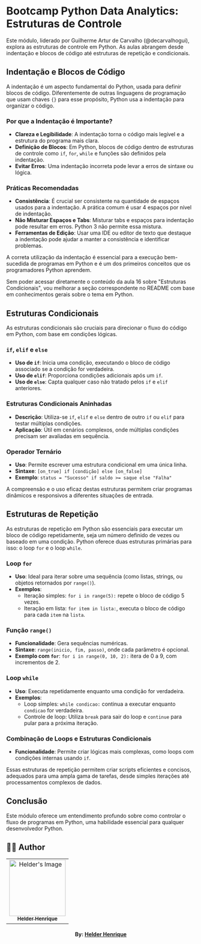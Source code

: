 # Bootcamp Python Data Analytics: Estruturas de Controle

Este módulo, liderado por Guilherme Artur de Carvalho (@decarvalhogui), explora as estruturas de controle em Python. As aulas abrangem desde indentação e blocos de código até estruturas de repetição e condicionais. 

## Indentação e Blocos de Código

A indentação é um aspecto fundamental do Python, usada para definir blocos de código. Diferentemente de outras linguagens de programação que usam chaves `{}` para esse propósito, Python usa a indentação para organizar o código.

### Por que a Indentação é Importante?

- **Clareza e Legibilidade**: A indentação torna o código mais legível e a estrutura do programa mais clara.
- **Definição de Blocos**: Em Python, blocos de código dentro de estruturas de controle como `if`, `for`, `while` e funções são definidos pela indentação.
- **Evitar Erros**: Uma indentação incorreta pode levar a erros de sintaxe ou lógica.

### Práticas Recomendadas

- **Consistência**: É crucial ser consistente na quantidade de espaços usados para a indentação. A prática comum é usar 4 espaços por nível de indentação.
- **Não Misturar Espaços e Tabs**: Misturar tabs e espaços para indentação pode resultar em erros. Python 3 não permite essa mistura.
- **Ferramentas de Edição**: Usar uma IDE ou editor de texto que destaque a indentação pode ajudar a manter a consistência e identificar problemas.

A correta utilização da indentação é essencial para a execução bem-sucedida de programas em Python e é um dos primeiros conceitos que os programadores Python aprendem.

Sem poder acessar diretamente o conteúdo da aula 16 sobre "Estruturas Condicionais", vou melhorar a seção correspondente no README com base em conhecimentos gerais sobre o tema em Python.

## Estruturas Condicionais

As estruturas condicionais são cruciais para direcionar o fluxo do código em Python, com base em condições lógicas. 

### `if`, `elif` e `else`

- **Uso de `if`**: Inicia uma condição, executando o bloco de código associado se a condição for verdadeira.
- **Uso de `elif`**: Proporciona condições adicionais após um `if`.
- **Uso de `else`**: Capta qualquer caso não tratado pelos `if` e `elif` anteriores.

### Estruturas Condicionais Aninhadas

- **Descrição**: Utiliza-se `if`, `elif` e `else` dentro de outro `if` ou `elif` para testar múltiplas condições.
- **Aplicação**: Útil em cenários complexos, onde múltiplas condições precisam ser avaliadas em sequência.

### Operador Ternário

- **Uso**: Permite escrever uma estrutura condicional em uma única linha.
- **Sintaxe**: `[on_true] if [condição] else [on_false]`
- **Exemplo**: `status = "Sucesso" if saldo >= saque else "Falha"`

A compreensão e o uso eficaz destas estruturas permitem criar programas dinâmicos e responsivos a diferentes situações de entrada.

## Estruturas de Repetição

As estruturas de repetição em Python são essenciais para executar um bloco de código repetidamente, seja um número definido de vezes ou baseado em uma condição. Python oferece duas estruturas primárias para isso: o loop `for` e o loop `while`.

### Loop `for`

- **Uso**: Ideal para iterar sobre uma sequência (como listas, strings, ou objetos retornados por `range()`).
- **Exemplos**:
  - Iteração simples: `for i in range(5):` repete o bloco de código 5 vezes.
  - Iteração em lista: `for item in lista:`, executa o bloco de código para cada `item` na `lista`.

### Função `range()`

- **Funcionalidade**: Gera sequências numéricas.
- **Sintaxe**: `range(inicio, fim, passo)`, onde cada parâmetro é opcional.
- **Exemplo com `for`**: `for i in range(0, 10, 2):` itera de 0 a 9, com incrementos de 2.

### Loop `while`

- **Uso**: Executa repetidamente enquanto uma condição for verdadeira.
- **Exemplos**:
  - Loop simples: `while condicao:` continua a executar enquanto `condicao` for verdadeira.
  - Controle de loop: Utiliza `break` para sair do loop e `continue` para pular para a próxima iteração.

### Combinação de Loops e Estruturas Condicionais

- **Funcionalidade**: Permite criar lógicas mais complexas, como loops com condições internas usando `if`.

Essas estruturas de repetição permitem criar scripts eficientes e concisos, adequados para uma ampla gama de tarefas, desde simples iterações até processamentos complexos de dados.

## Conclusão

Este módulo oferece um entendimento profundo sobre como controlar o fluxo de programas em Python, uma habilidade essencial para qualquer desenvolvedor Python.

## 👨‍💻 Author

<table align="center">
    <tr>
        <td align="center">
            <a href="https://github.com/theHprogrammer">
                <img src="https://avatars.githubusercontent.com/u/79870881?v=4" width="150px;" alt="Helder's Image" />
                <br />
                <sub><b>Helder Henrique</b></sub>
            </a>
        </td>    
    </tr>
</table>
<h4 align="center">
   By: <a href="https://www.linkedin.com/in/theHprogrammer/" target="_blank"> Helder Henrique </a>
</h4>
